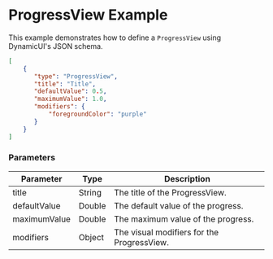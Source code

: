 # ProgressView Example

This example demonstrates how to define a `ProgressView` using DynamicUI's JSON schema.  

```json
[
    {
       "type": "ProgressView",
       "title": "Title",
       "defaultValue": 0.5,
       "maximumValue": 1.0,
       "modifiers": {
           "foregroundColor": "purple"
       }
    }
]
```

### Parameters

| Parameter | Type        | Description                       |
| --------- | ----------- | --------------------------------- |
| title     | String      | The title of the ProgressView.         |
| defaultValue | Double    | The default value of the progress. |
| maximumValue | Double    | The maximum value of the progress. |
| modifiers | Object      | The visual modifiers for the ProgressView. |